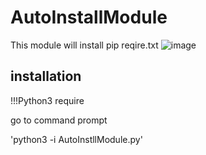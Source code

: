 # AutoInstallModule
This module will install pip reqire.txt
![image](https://user-images.githubusercontent.com/94280353/231153320-f17e2414-b2c4-40cd-b757-8e2c50b09057.png)

## installation
!!!Python3 require

go to command prompt

'python3 -i AutoInstllModule.py'


